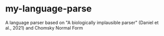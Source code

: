 # my-language-parse
A language parser based on "A biologically implausible parser" (Daniel et al., 2021) and Chomsky Normal Form
